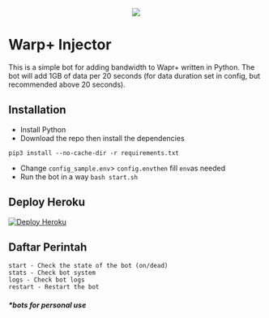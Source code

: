 <p align="center">
  <a href="https://github.com/StuffUser/Warp">
    <img src="https://telegra.ph/file/7a666bd4140f189486182.png">
  </a>
 </p>


# Warp+ Injector
This is a simple bot for adding bandwidth to Wapr+ written in Python. The bot will add 1GB of data per 20 seconds (for data duration set in config, but recommended above 20 seconds).

## Installation
- Install Python
- Download the repo then install the dependencies
```
pip3 install --no-cache-dir -r requirements.txt
```
- Change `config_sample.env`> `config.envthen` fill `env`as needed
- Run the bot in a way `bash start.sh`

## Deploy Heroku
[![Deploy Heroku](https://www.herokucdn.com/deploy/button.svg)](https://heroku.com/deploy)

## Daftar Perintah
```
start - Check the state of the bot (on/dead)
stats - Check bot system
logs - Check bot logs
restart - Restart the bot
``` 

##### *<i>bots for personal use</i>
